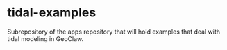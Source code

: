 # tidal-examples
Subrepository of the apps repository that will hold examples that deal with tidal modeling in GeoClaw.
